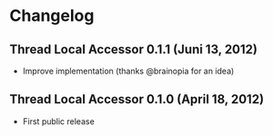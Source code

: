 # Changelog

## Thread Local Accessor 0.1.1 (Juni 13, 2012)

* Improve implementation (thanks @brainopia for an idea)

## Thread Local Accessor 0.1.0 (April 18, 2012)

* First public release
